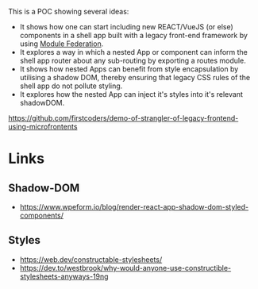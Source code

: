 This is a POC showing several ideas:
<ul>
<li>It shows how one can start including new REACT/VueJS (or else) components in a shell app built with a legacy front-end framework by using <a href="https://webpack.js.org/concepts/module-federation/" target="blank">Module Federation</a>.</li>
<li>It explores a way in which a nested App or component can inform the shell app router about any sub-routing by exporting a routes module.</li>
<li>It shows how nested Apps can benefit from style encapsulation by utilising a shadow DOM, thereby ensuring that legacy CSS rules of the shell app do not pollute styling.</li>
<li>It explores how the nested App can inject it's styles into it's relevant shadowDOM.</li>
</ul>
<a
          href="https://github.com/firstcoders/demo-of-strangler-of-legacy-frontend-using-microfrontents"
          target="blank"
          >https://github.com/firstcoders/demo-of-strangler-of-legacy-frontend-using-microfrontents</a
        >

# Links

## Shadow-DOM

- https://www.wpeform.io/blog/render-react-app-shadow-dom-styled-components/

## Styles

- https://web.dev/constructable-stylesheets/
- https://dev.to/westbrook/why-would-anyone-use-constructible-stylesheets-anyways-19ng
